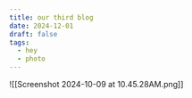 ```yaml
---
title: our third blog
date: 2024-12-01
draft: false
tags:
  - hey
  - photo
---
```

![[Screenshot 2024-10-09 at 10.45.28AM.png]]